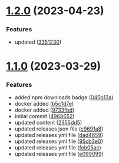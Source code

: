 # [1.2.0](https://github.com/manthanank/learn-html/compare/v1.1.0...v1.2.0) (2023-04-23)


### Features

* updated ([3351230](https://github.com/manthanank/learn-html/commit/3351230ca228268a74f780e1579b931c941d82da))



# [1.1.0](https://github.com/manthanank/learn-html/compare/49686521d915fc982690abdc4ba69f3bd0142674...v1.1.0) (2023-03-29)


### Features

* added npm downloads badge ([045b13a](https://github.com/manthanank/learn-html/commit/045b13a10481ca18cce2d36afdb1748822f56dc2))
* docker added ([b5c1d7e](https://github.com/manthanank/learn-html/commit/b5c1d7eb09661443ad8b83d165614da587ed22d9))
* docker added ([9733fbd](https://github.com/manthanank/learn-html/commit/9733fbd378af38566eef4481eb173bd7fb0eaa1d))
* initial commit ([4968652](https://github.com/manthanank/learn-html/commit/49686521d915fc982690abdc4ba69f3bd0142674))
* updated content ([2355dd5](https://github.com/manthanank/learn-html/commit/2355dd572ccea2d706a9020d25c1cbcae271b1f6))
* updated releases json file ([c9691a8](https://github.com/manthanank/learn-html/commit/c9691a8364e8fc881379e04414fc97609c9d99f0))
* updated releases yml file ([dad4659](https://github.com/manthanank/learn-html/commit/dad4659f2b0eb35570f3c05de23d3bc95a45f918))
* updated releases yml file ([95cb3e0](https://github.com/manthanank/learn-html/commit/95cb3e0d4e72efd4876881edcd00c7d3e2abfd59))
* updated releases yml file ([feb05ac](https://github.com/manthanank/learn-html/commit/feb05ac1b96f22292fa4f7a6ffe6f4c9b944b5f3))
* updated releases yml file ([e099099](https://github.com/manthanank/learn-html/commit/e09909918ec3929db6be4b45e2c90b3c6e186d4d))



